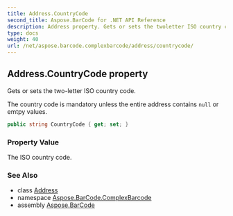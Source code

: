 ```yaml
---
title: Address.CountryCode
second_title: Aspose.BarCode for .NET API Reference
description: Address property. Gets or sets the twoletter ISO country code
type: docs
weight: 40
url: /net/aspose.barcode.complexbarcode/address/countrycode/
---
```

## Address.CountryCode property

Gets or sets the two-letter ISO country code.

The country code is mandatory unless the entire address contains `null` or emtpy values.

```csharp
public string CountryCode { get; set; }
```

### Property Value

The ISO country code.

### See Also

* class [Address](../)
* namespace [Aspose.BarCode.ComplexBarcode](../../address/)
* assembly [Aspose.BarCode](../../../)


